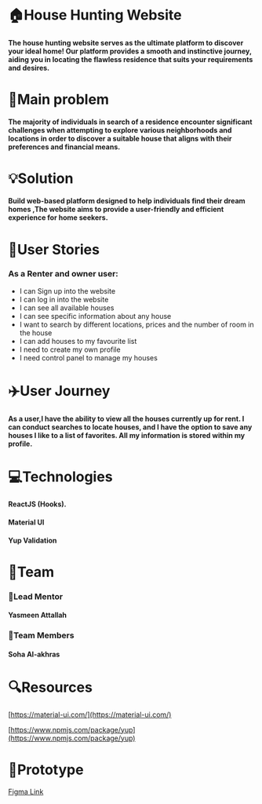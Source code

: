# 🏠House Hunting Website 
#### The house hunting website serves as the ultimate platform to discover your ideal home! Our platform provides a smooth and instinctive journey, aiding you in locating the flawless residence that suits your requirements and desires.
# 🚩Main problem 
####  The majority of individuals in search of a residence encounter significant challenges when attempting to explore various neighborhoods and locations in order to discover a suitable house that aligns with their preferences and financial means.
# 💡Solution 
#### Build web-based platform designed to help individuals find their dream homes ,The website aims to provide a user-friendly and efficient experience for home seekers.
# 📝User Stories
### As a Renter and owner user:
  - I can Sign up into the website
  - I can log in into the website
  - I can see all available houses
 -  I can see specific information about any house
 -  I want to search by different locations, prices and the number of room in the house
 -  I can add houses to my favourite list
 -  I need to create my own profile
 -  I need control panel to manage my houses

# ✈️User Journey 
#### As a user,I have the ability to view all the houses currently up for rent. I can conduct searches to locate houses, and I have the option to save any houses I like to a list of favorites. All my information is stored within my profile.

# 💻Technologies 
#### ReactJS (Hooks).
#### Material UI
#### Yup Validation
# 👥Team
### 👤Lead Mentor 
#### Yasmeen Attallah
### 👤Team Members 
#### Soha Al-akhras
# 🔍Resources 
 [https://material-ui.com/](https://material-ui.com/)
 
[https://www.npmjs.com/package/yup](https://www.npmjs.com/package/yup)

# 🎨Prototype 
[Figma Link](https://www.figma.com/file/c2EQJ3W1lSobO8MGnvLbzR/House-Hunting?type=design&node-id=0%3A1&mode=design&t=otNwbZVebqaWT1Ze-1)




